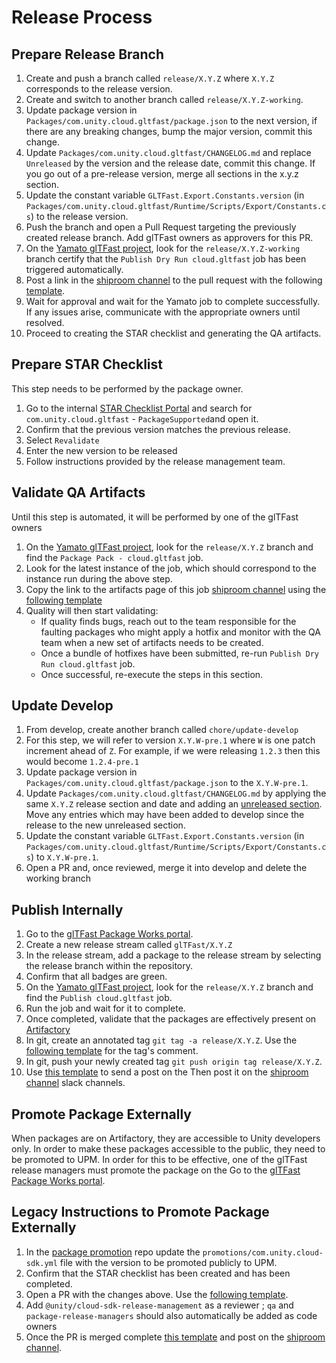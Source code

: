 # Release Process

## Prepare Release Branch

1. Create and push a branch called `release/X.Y.Z` where `X.Y.Z` corresponds to
   the release version.
1. Create and switch to another branch called `release/X.Y.Z-working`.
1. Update package version in `Packages/com.unity.cloud.gltfast/package.json` to
   the next version, if there are any breaking changes, bump the major version,
   commit this change.
1. Update `Packages/com.unity.cloud.gltfast/CHANGELOG.md` and replace `Unreleased`
   by the version and the release date, commit this change. If you go out
   of a pre-release version, merge all sections in the x.y.z section.
1. Update the constant variable `GLTFast.Export.Constants.version`
   (in `Packages/com.unity.cloud.gltfast/Runtime/Scripts/Export/Constants.cs`)
   to the release version.
1. Push the branch and open a Pull Request targeting the previously created
   release branch. Add glTFast owners as approvers for this PR.
1. On the [Yamato glTFast
   project],
   look for the `release/X.Y.Z-working` branch certify that the
   `Publish Dry Run cloud.gltfast` job has been triggered automatically.
1. Post a link in the [shiproom channel] to the pull request with the following
   [template](./Templates/release-pr-message.md).
1. Wait for approval and wait for the Yamato job to complete successfully. If
   any issues arise, communicate with the appropriate owners until resolved.
1. Proceed to creating the STAR checklist and generating the QA artifacts.

## Prepare STAR Checklist

This step needs to be performed by the package owner.

1. Go to the internal [STAR Checklist
   Portal](https://star-checklist.ds.unity3d.com/) and search for
   `com.unity.cloud.gltfast` - `PackageSupported`and open it.
1. Confirm that the previous version matches the previous release.
1. Select `Revalidate`
1. Enter the new version to be released
1. Follow instructions provided by the release management team.

## Validate QA Artifacts

Until this step is automated, it will be performed by one of the glTFast
owners

1. On the [Yamato glTFast
   project],
   look for the `release/X.Y.Z` branch and find the
   `Package Pack - cloud.gltfast` job.
1. Look for the latest instance of the job, which should correspond to the
   instance run during the above step.
1. Copy the link to the artifacts page of this job [shiproom channel] using the
   [following template](./Templates/qa-artifacts-message.md)
1. Quality will then start validating:
   - If quality finds bugs, reach out to the team responsible for the faulting
     packages who might apply a hotfix and monitor with the QA team when a new set of artifacts needs to be created.
   - Once a bundle of hotfixes have been submitted, re-run
     `Publish Dry Run cloud.gltfast` job.
   - Once successful, re-execute the steps in this section.

## Update Develop

1. From develop, create another branch called `chore/update-develop`
1. For this step, we will refer to version `X.Y.W-pre.1` where `W` is one patch
   increment ahead of `Z`. For example, if we were releasing `1.2.3` then this would become `1.2.4-pre.1`
1. Update package version in `Packages/com.unity.cloud.gltfast/package.json` to
   the `X.Y.W-pre.1`.
1. Update `Packages/com.unity.cloud.gltfast/CHANGELOG.md` by applying the same
   `X.Y.Z` release section and date and adding an [unreleased
   section](./Templates/changelog-section.md). Move any entries which may have
   been added to develop since the release to the new unreleased section.
1. Update the constant variable `GLTFast.Export.Constants.version`
   (in `Packages/com.unity.cloud.gltfast/Runtime/Scripts/Export/Constants.cs`)
   to `X.Y.W-pre.1`.
1. Open a PR and, once reviewed, merge it into develop and delete the working
   branch

## Publish Internally

1. Go to the [glTFast Package Works portal](
   https://package-works.prd.cds.internal.unity3d.com/project?id=6135).
1. Create a new release stream called `glTFast/X.Y.Z`
1. In the release stream, add a package to the release stream by selecting the
   release branch within the repository.
1. Confirm that all badges are green.
1. On the [Yamato glTFast
   project],
   look for the `release/X.Y.Z` branch and find the
   `Publish cloud.gltfast` job.
1. Run the job and wait for it to complete.
1. Once completed, validate that the packages are effectively present on
   [Artifactory](https://artifactory.prd.cds.internal.unity3d.com/ui/packages?name=com.unity.cloud.gltfast%2A&type=packages)
1. In git, create an annotated tag `git tag -a release/X.Y.Z`. Use the
   [following template](./Templates/tag-template.md) for the tag's comment.
1. In git, push your newly created tag `git push origin tag release/X.Y.Z`.
1. Use [this template](./Templates/completed-internal-release-message.md) to
   send a post on the Then post it on the
   [shiproom channel] slack channels.

## Promote Package Externally

When packages are on Artifactory, they are accessible to Unity developers only.
In order to make these packages accessible to the public, they need to be
promoted to UPM. In order for this to be effective, one of the glTFast release
managers must promote the package on the Go to the 
[glTFast Package Works portal](
https://package-works.prd.cds.internal.unity3d.com/project?id=6135).

## Legacy Instructions to Promote Package Externally

1. In the [package promotion][promotion] repo update the
   `promotions/com.unity.cloud-sdk.yml` file with the version to be promoted
   publicly to UPM.
1. Confirm that the STAR checklist has been created and has been completed.
1. Open a PR with the changes above. Use the [following
   template](./templates/promotion-pr-message.md).
1. Add `@unity/cloud-sdk-release-management` as a reviewer ; `qa` and
   `package-release-managers` should also automatically be added as code owners
1. Once the PR is merged complete [this
   template](./Templates/completed-promotion-message.md) and post on the
   [shiproom channel].

[promotion]: https://github.cds.internal.unity3d.com/unity/rm-package-promotion
[shiproom channel]: https://unity.slack.com/archives/C043U33AY3B
[Yamato glTFast project]: https://unity-ci.cds.internal.unity3d.com/project/2268?nav=branches
